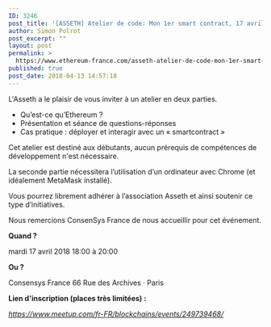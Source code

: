 ```yaml
---
ID: 3246
post_title: '[ASSETH] Atelier de code: Mon 1er smart contract, 17 avril à Paris'
author: Simon Polrot
post_excerpt: ""
layout: post
permalink: >
  https://www.ethereum-france.com/asseth-atelier-de-code-mon-1er-smart-contract-17-avril-a-paris/
published: true
post_date: 2018-04-13 14:57:18
---
```

L'Asseth a le plaisir de vous inviter à un atelier en deux parties.
<ul>
 	<li>Qu’est-ce qu’Ethereum ?</li>
 	<li>Présentation et séance de questions-réponses</li>
 	<li>Cas pratique : déployer et interagir avec un « smartcontract »</li>
</ul>
Cet atelier est destiné aux débutants, aucun prérequis de compétences de développement n'est nécessaire.

La seconde partie nécessitera l’utilisation d’un ordinateur avec Chrome (et idéalement MetaMask installé).

Vous pourrez librement adhérer à l’association Asseth et ainsi soutenir ce type d’initiatives.

Nous remercions ConsenSys France de nous accueillir pour cet événement.

<strong>Quand ?</strong>

mardi 17 avril 2018
18:00 à 20:00

<strong>Ou ?</strong>

Consensys France
66 Rue des Archives · Paris

<strong>Lien d'inscription (places très limitées) : </strong>

<em><a href="https://www.meetup.com/fr-FR/blockchains/events/249739468/">https://www.meetup.com/fr-FR/blockchains/events/249739468/</a></em>